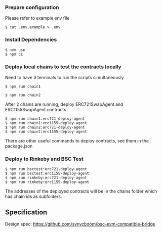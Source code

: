 
### Prepare configuration
Please refer to example env file
```shell
$ cat .env.example > .env
```

### Install Dependencies
```shell
$ nvm use
$ npm ci
```

### Deploy local chains to test the contracts locally
Need to have 3 terminals to run the scripts simultaneously
```shell
$ npm run chain1
```
```shell
$ npm run chain2
```
After 2 chains are running, deploy ERC721SwapAgent and ERC1155SwapAgent contracts
```shell
$ npm run chain1:erc721-deploy-agent
$ npm run chain1:erc1155-deploy-agent
$ npm run chain2:erc721-deploy-agent
$ npm run chain2:erc1155-deploy-agent
```
There are other useful commands to deploy contracts, see them in the package.json

### Deploy to Rinkeby and BSC Test
```shell
$ npm run bsctest:erc721-deploy-agent
$ npm run bsctest:erc1155-deploy-agent
$ npm run rinkeby:erc721-deploy-agent
$ npm run rinkeby:erc1155-deploy-agent
```

The addresses of the deployed contracts will be in the chains folder which has chain ids as subfolders.

## Specification

Design spec: https://github.com/synycboom/bsc-evm-compatible-bridge
